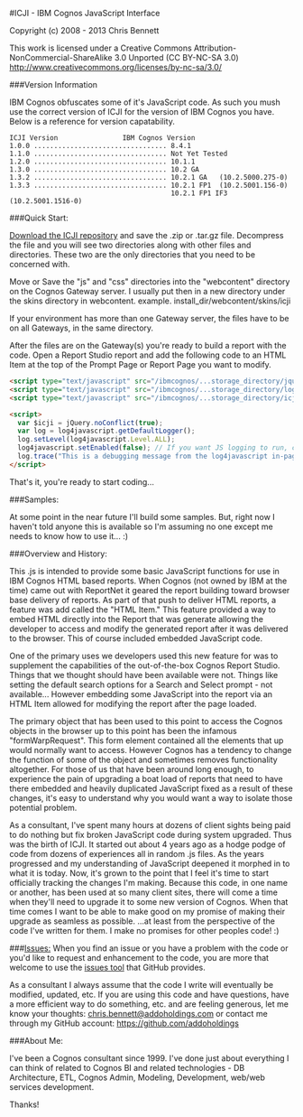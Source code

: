 ﻿#ICJI - IBM Cognos JavaScript Interface


Copyright (c) 2008 - 2013 Chris Bennett 

This work is licensed under a Creative Commons 
  Attribution-NonCommercial-ShareAlike 3.0 Unported (CC BY-NC-SA 3.0)
http://www.creativecommons.org/licenses/by-nc-sa/3.0/


###Version Information

IBM Cognos obfuscates some of it's JavaScript code. As such you mush use the correct
version of ICJI for the version of IBM Cognos you have.  Below is a reference 
for version capatability.

	ICJI Version				IBM Cognos Version
	1.0.0 ................................. 8.4.1
	1.1.0 ................................. Not Yet Tested
	1.2.0 ................................. 10.1.1 
	1.3.0 ................................. 10.2 GA
	1.3.2 ................................. 10.2.1 GA 	(10.2.5000.275-0)
	1.3.3 ................................. 10.2.1 FP1 	(10.2.5001.156-0)
	                                        10.2.1 FP1 IF3 	(10.2.5001.1516-0)

###Quick Start:

[Download the ICJI repository](https://github.com/addoholdings/icji/downloads) 
and save the .zip or .tar.gz file. Decompress the 
file and you will see two directories along with other files and directories. 
These two are the only directories that you need to be concerned with.

Move or Save the "js" and "css" directories into the "webcontent" directory 
on the Cognos Gateway server. I usually put then in a new directory under 
the skins directory in webcontent. 
example. install_dir/webcontent/skins/icji

If your environment has more than one Gateway server, the files have to be on 
all Gateways, in the same directory.

After the files are on the Gateway(s) you're ready to build a report with the 
code. Open a Report Studio report and add the following code to an HTML Item 
at the top of the Prompt Page or Report Page you want to modify.

```html
<script type="text/javascript" src="/ibmcognos/...storage_directory/jquery-1.7.1.min.js"></script>
<script type="text/javascript" src="/ibmcognos/...storage_directory/log4javascript.js"></script>
<script type="text/javascript" src="/ibmcognos/...storage_directory/icji-1.1.0.min.js"></script>

<script>
  var $icji = jQuery.noConflict(true);
  var log = log4javascript.getDefaultLogger();
  log.setLevel(log4javascript.Level.ALL);
  log4javascript.setEnabled(false); // If you want JS logging to run, comment this line.
  log.trace("This is a debugging message from the log4javascript in-page page");
</script>
```

That's it, you're ready to start coding...


###Samples:

At some point in the near future I'll build some samples. But, right now I 
haven't told anyone this is available so I'm assuming no one except me 
needs to know how to use it... :)


###Overview and History:

This .js is intended to provide some basic JavaScript functions for use in 
IBM Cognos HTML based reports. When Cognos (not owned by IBM at the time) came 
out with ReportNet it geared the report building toward browser base delivery
of reports. As part of that push to deliver HTML reports, a feature was add 
called the "HTML Item." This feature provided a way to embed HTML directly into
the Report that was generate allowing the developer to access and modify the 
generated report after it was delivered to the browser. This of course included
embedded JavaScript code.

One of the primary uses we developers used this new feature for was to 
supplement the capabilities of the out-of-the-box Cognos Report Studio. Things
that we thought should have been available were not. Things like setting the 
default search options for a Search and Select prompt - not available... 
However embedding some JavaScript into the report via an HTML Item allowed 
for modifying the report after the page loaded. 

The primary object that has been used to this point to access the Cognos objects
in the browser up to this point has been the infamous "formWarpRequest". This 
form element contained all the elements that up would normally want to access. 
However Cognos has a tendency to change the function of some of the object and 
sometimes removes functionality altogether. For those of us that have been 
around long enough, to experience the pain of upgrading a boat load of reports 
that need to have there embedded and heavily duplicated JavaScript fixed 
as a result of these changes, it's easy to understand why you would want a way 
to isolate those potential problem.

As a consultant, I've spent many hours at dozens of client sights being paid 
to do nothing but fix broken JavaScript code during system upgraded. Thus was 
the birth of ICJI. It started out about 4 years ago as a hodge podge of code 
from dozens of experiences all in random .js files. As the years progressed 
and my understanding of JavaScript deepened it morphed in to what it is today.
Now, it's grown to the point that I feel it's time to start officially 
tracking the changes I'm making. Because this code, in one name or another, 
has been used at so many client sites, there will come a time when they'll 
need to upgrade it to some new version of Cognos. When that time comes I want
to be able to make good on my promise of making their upgrade as seamless as
possible. ...at least from the perspective of the code I've written for them. 
I make no promises for other peoples code! :)

###[Issues:](https://github.com/addoholdings/icji/issues) 
When you find an issue or you have a problem with the code or you'd like to request 
and enhancement to the code, you are more that welcome to use the 
[issues tool](https://github.com/addoholdings/icji/issues) that GitHub provides.

As a consultant I always assume that the code I write will eventually be modified, 
updated, etc. If you are using this code and have questions, have 
a more efficient way to do something, etc. and are feeling generous, let me 
know your thoughts: chris.bennett@addoholdings.com or contact me through 
my GitHub account:  https://github.com/addoholdings

###About Me:

I've been a Cognos consultant since 1999. I've done just about everything I can
think of related to Cognos BI and related technologies - DB Architecture, ETL, 
Cognos Admin, Modeling, Development, web/web services development.  

Thanks!



